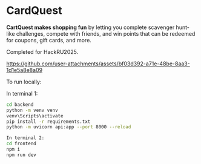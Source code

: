# CardQuest
**CartQuest makes shopping fun** by letting you complete scavenger hunt-like challenges, compete with friends, and win points that can be redeemed for coupons, gift cards, and more.

Completed for HackRU2025.


https://github.com/user-attachments/assets/bf03d392-a71e-48be-8aa3-1d1e5a8e8a09


To run locally:

In terminal 1:
```bash
cd backend
python -m venv venv
venv\Scripts\activate
pip install -r requirements.txt
python -m uvicorn api:app --port 8000 --reload
```

```bash
In terminal 2:
cd frontend
npm i
npm run dev
```
